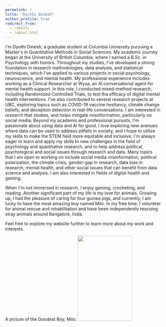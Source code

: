 ```yaml
---
permalink: /
title: "Dyuthi Dinesh"
author_profile: true
redirect_from: 
  - /about/
  - /about.html
---
```


I'm Dyuthi Dinesh, a graduate student at Columbia University pursuing a Master's in Quantitative Methods in Social Sciences. 
My academic journey began at the University of British Columbia, where I earned a B.Sc. in Psychology with honors. 
Throughout my studies, I've developed a strong foundation in research methodologies, data analysis, and statistical techniques, which I've applied to various projects in social psychology, neuroscience, and mental health.
My professional experience includes working as a Clinical Researcher at Wysa, an AI conversational agent for mental health support. 
In this role, I conducted mixed-method research, including Randomized Controlled Trials, to test the efficacy of digital mental health interventions. 
I've also contributed to several research projects at UBC, exploring topics such as COVID-19 vaccine hesitancy, climate change beliefs, and deception detection in real-life conversations. 
I am interested in research that studies, and helps mitigate misinformation, particularly on social media.
Beyond my academic and professional pursuits, I'm passionate about using data and AI for good. 
I love exploring new avenues where data can be used to address pitfalls in society, and I hope to utilize my skills to make the STEM field more equitable and inclusive. 
I'm always eager to learn and apply my skills to new challenges in the field of psychology and quantitative research, and to help address political, psychological and social issues through research and data. 
Many topics that I am open to working on include social media misinformation, political polarization, the climate crisis, gender-gap in research, data bias in research, mental health, and other social issues that can benefit from data science and analysis.
I am also interested in fields of digital health and gaming. 

When I'm not immersed in research, I enjoy gaming, crocheting, and reading. Another significant part of my life is my love for animals. 
Growing up, I had the pleasure of caring for four guinea pigs, and currently, I am lucky to have the most amazing boy named Milo. 
In my free time, I volunteer for animal rescue and rehabilitation and have been independently rescuing stray animals around Bangalore, India. 

Feel free to explore my website further to learn more about my work and interests.

A picture of the Goodest Boy, Milo:
<img src="/images/milo.JPG" width="175" height="275">
